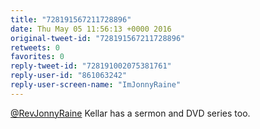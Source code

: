 ```yaml
---
title: "728191567211728896"
date: Thu May 05 11:56:13 +0000 2016
original-tweet-id: "728191567211728896"
retweets: 0
favorites: 0
reply-tweet-id: "728191002075381761"
reply-user-id: "861063242"
reply-user-screen-name: "ImJonnyRaine"
---
```

<a href="https://twitter.com/RevJonnyRaine">@RevJonnyRaine</a> Kellar has a sermon and DVD series too.
